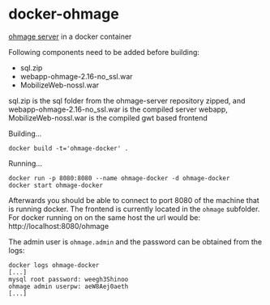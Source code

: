 docker-ohmage
=============

[ohmage server](https://github.com/ohmage/server) in a docker container

Following components need to be added before building:
* sql.zip
* webapp-ohmage-2.16-no_ssl.war
* MobilizeWeb-nossl.war

sql.zip is the sql folder from the ohmage-server repository zipped,
and webapp-ohmage-2.16-no_ssl.war is the compiled server webapp,
MobilizeWeb-nossl.war is the compiled gwt based frontend

Building...
```shell
docker build -t='ohmage-docker' .
```

Running...
```shell
docker run -p 8080:8080 --name ohmage-docker -d ohmage-docker
docker start ohmage-docker
```

Afterwards you should be able to connect to port 8080 of the 
machine that is running docker. The frontend is currently
located in the `ohmage` subfolder. For docker running on
on the same host the url would be:
http://localhost:8080/ohmage

The admin user is `ohmage.admin` and the password can be obtained
from the logs:

```shell
docker logs ohmage-docker
[...]
mysql root password: weegh3Shinoo
ohmage admin userpw: aeW8Aej0aeth
[...]
```

